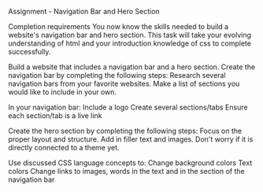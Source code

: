 Assignment - Navigation Bar and Hero Section


Completion requirements
    You now know the skills needed to build a website's navigation bar and hero section. This task will take your evolving understanding of html and your introduction knowledge of css to complete successfully.

Build a website that includes a navigation bar and a hero section.
    Create the navigation bar by completing the following steps:
    Research several navigation bars from your favorite websites. Make a list of sections you would like to include in your own.

In your navigation bar:
    Include a logo
    Create several sections/tabs
    Ensure each section/tab is a live link

Create the hero section by completing the following steps:
    Focus on the proper layout and structure.
    Add in filler text and images. Don't worry if it is directly connected to a theme yet.

Use discussed CSS language concepts to:
    Change background colors
    Text colors
    Change links to images, words in the text and in the section of the navigation bar
